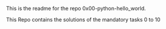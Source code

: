 This is the readme for the repo 0x00-python-hello_world.

This Repo contains the solutions of the mandatory tasks 0 to 10

